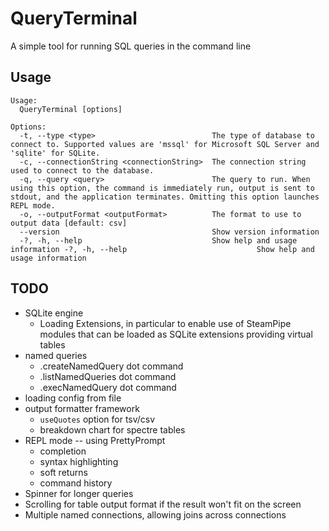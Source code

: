 # QueryTerminal

A simple tool for running SQL queries in the command line

## Usage
```
Usage:
  QueryTerminal [options]

Options:
  -t, --type <type>                          The type of database to connect to. Supported values are 'mssql' for Microsoft SQL Server and 'sqlite' for SQLite.
  -c, --connectionString <connectionString>  The connection string used to connect to the database.
  -q, --query <query>                        The query to run. When using this option, the command is immediately run, output is sent to stdout, and the application terminates. Omitting this option launches REPL mode.
  -o, --outputFormat <outputFormat>          The format to use to output data [default: csv]
  --version                                  Show version information
  -?, -h, --help                             Show help and usage information -?, -h, --help                             Show help and usage information
```

## TODO
- SQLite engine
    - Loading Extensions, in particular to enable use of SteamPipe modules that can be loaded as SQLite extensions providing virtual tables
- named queries
    - .createNamedQuery dot command
    - .listNamedQueries dot command
    - .execNamedQuery dot command
- loading config from file
- output formatter framework
    - `useQuotes` option for tsv/csv
    - breakdown chart for spectre tables
- REPL mode -- using PrettyPrompt
    - completion
    - syntax highlighting
    - soft returns
    - command history
- Spinner for longer queries
- Scrolling for table output format if the result won't fit on the screen
- Multiple named connections, allowing joins across connections
